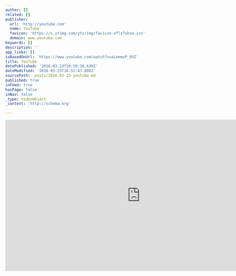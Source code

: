 ```yaml
---
author: []
related: []
publisher:
  url: 'http://youtube.com'
  name: YouTube
  favicon: 'https://s.ytimg.com/yts/img/favicon-vflz7uhzw.ico'
  domain: www.youtube.com
keywords: []
description: ''
app_links: []
isBasedOnUrl: 'https://www.youtube.com/watch?v=aLeemxP_0XI'
title: YouTube
datePublished: '2016-03-23T16:59:38.630Z'
dateModified: '2016-03-23T16:51:47.806Z'
sourcePath: _posts/2016-03-23-youtube.md
published: true
inFeed: true
hasPage: false
inNav: false
_type: VideoObject
_context: 'http://schema.org'

---
```

<iframe src="https://cdn.embedly.com/widgets/media.html?url=https%3A%2F%2Fwww.youtube.com%2Fwatch%3Fv%3DaLeemxP_0XI&amp;src=http%3A%2F%2Fwww.youtube.com%2Fembed%2FaLeemxP_0XI&amp;type=text%2Fhtml&amp;key=b7d04c9b404c499eba89ee7072e1c4f7&amp;schema=youtube" width="854" height="480" scrolling="no" frameborder="0" allowfullscreen="allowfullscreen" style=""></iframe>